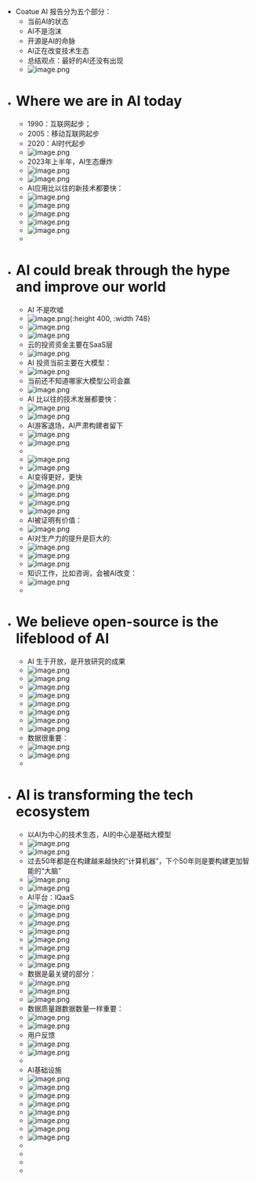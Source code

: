 - Coatue AI 报告分为五个部分：
	- 当前AI的状态
	- AI不是泡沫
	- 开源是AI的命脉
	- AI正在改变技术生态
	- 总结观点：最好的AI还没有出现
	- ![image.png](../assets/image_1700303522669_0.png)
- # Where we are in AI today
	- 1990：互联网起步；
	- 2005：移动互联网起步
	- 2020：AI时代起步
	- ![image.png](../assets/image_1700303583374_0.png)
	- 2023年上半年，AI生态爆炸
	- ![image.png](../assets/image_1700303700739_0.png)
	- ![image.png](../assets/image_1700303764974_0.png)
	- AI应用比以往的新技术都要快：
	- ![image.png](../assets/image_1700303819237_0.png)
	- ![image.png](../assets/image_1700303904761_0.png)
	- ![image.png](../assets/image_1700303964478_0.png)
	- ![image.png](../assets/image_1700304083494_0.png)
	- ![image.png](../assets/image_1700304126078_0.png)
	-
- # AI could break through the hype and improve our world
	- AI 不是吹嘘
	- ![image.png](../assets/image_1700304229213_0.png){:height 400, :width 748}
	- ![image.png](../assets/image_1700304320713_0.png)
	- ![image.png](../assets/image_1700304351830_0.png)
	- 云的投资资金主要在SaaS层
	- ![image.png](../assets/image_1700304407715_0.png)
	- AI 投资当前主要在大模型：
	- ![image.png](../assets/image_1700304505460_0.png)
	- 当前还不知道哪家大模型公司会赢
	- ![image.png](../assets/image_1700304550831_0.png)
	- AI 比以往的技术发展都要快：
	- ![image.png](../assets/image_1700304596721_0.png)
	- ![image.png](../assets/image_1700304639612_0.png)
	- AI游客退场，AI严肃构建者留下
	- ![image.png](../assets/image_1700304673437_0.png)
	- ![image.png](../assets/image_1700304779603_0.png)
	-
	- ![image.png](../assets/image_1700304812734_0.png)
	- ![image.png](../assets/image_1700304850678_0.png)
	- AI变得更好，更快
	- ![image.png](../assets/image_1700304884253_0.png)
	- ![image.png](../assets/image_1700304917361_0.png)
	- ![image.png](../assets/image_1700304954661_0.png)
	- ![image.png](../assets/image_1700304982953_0.png)
	- AI被证明有价值：
	- ![image.png](../assets/image_1700305046553_0.png)
	- AI对生产力的提升是巨大的:
	- ![image.png](../assets/image_1700305094682_0.png)
	- ![image.png](../assets/image_1700305134690_0.png)
	- ![image.png](../assets/image_1700305176297_0.png)
	- 知识工作，比如咨询，会被AI改变：
	- ![image.png](../assets/image_1700305364850_0.png)
	-
- # We believe open-source is the lifeblood of AI
	- AI 生于开放，是开放研究的成果
	- ![image.png](../assets/image_1700305486251_0.png)
	- ![image.png](../assets/image_1700305525739_0.png)
	- ![image.png](../assets/image_1700305574479_0.png)
	- ![image.png](../assets/image_1700305607759_0.png)
	- ![image.png](../assets/image_1700305637136_0.png)
	- ![image.png](../assets/image_1700305674580_0.png)
	- ![image.png](../assets/image_1700305705557_0.png)
	- ![image.png](../assets/image_1700305748341_0.png)
	- 数据很重要：
	- ![image.png](../assets/image_1700305790459_0.png)
	- ![image.png](../assets/image_1700305831722_0.png)
	-
- # AI is transforming the tech ecosystem
	- 以AI为中心的技术生态，AI的中心是基础大模型
	- ![image.png](../assets/image_1700305922419_0.png)
	- ![image.png](../assets/image_1700305975478_0.png)
	- 过去50年都是在构建越来越快的“计算机器”，下个50年则是要构建更加智能的“大脑”
	- ![image.png](../assets/image_1700306049934_0.png)
	- ![image.png](../assets/image_1700306094827_0.png)
	- AI平台：IQaaS
	- ![image.png](../assets/image_1700306207841_0.png)
	- ![image.png](../assets/image_1700306239046_0.png)
	- ![image.png](../assets/image_1700306284640_0.png)
	- ![image.png](../assets/image_1700306372416_0.png)
	- ![image.png](../assets/image_1700306400642_0.png)
	- ![image.png](../assets/image_1700306430430_0.png)
	- ![image.png](../assets/image_1700306502004_0.png)
	- ![image.png](../assets/image_1700306550926_0.png)
	- 数据是最关键的部分：
	- ![image.png](../assets/image_1700306593864_0.png)
	- ![image.png](../assets/image_1700306638082_0.png)
	- ![image.png](../assets/image_1700306667702_0.png)
	- 数据质量跟数据数量一样重要：
	- ![image.png](../assets/image_1700306710030_0.png)
	- ![image.png](../assets/image_1700306741298_0.png)
	- 用户反馈
	- ![image.png](../assets/image_1700306790086_0.png)
	- ![image.png](../assets/image_1700306826399_0.png)
	-
	- AI基础设施
	- ![image.png](../assets/image_1700306856137_0.png)
	- ![image.png](../assets/image_1700306901856_0.png)
	- ![image.png](../assets/image_1700306943976_0.png)
	- ![image.png](../assets/image_1700306979057_0.png)
	- ![image.png](../assets/image_1700307020374_0.png)
	- ![image.png](../assets/image_1700307052728_0.png)
	- ![image.png](../assets/image_1700307101977_0.png)
	- ![image.png](../assets/image_1700307131302_0.png)
	-
	-
	-
	-